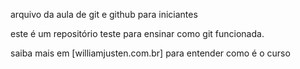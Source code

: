 arquivo da aula de git e github para iniciantes

este é um repositório teste para ensinar como git funcionada.

saiba mais em [williamjusten.com.br] para entender como é o curso
